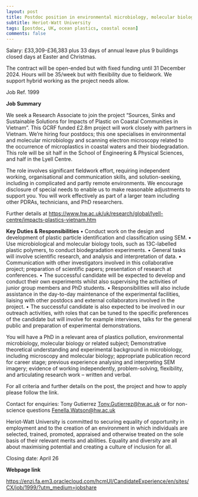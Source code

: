```yaml
---
layout: post
title: Postdoc position in environmental microbiology, molecular biology and microscopy of marine microplastics (Edinburgh, UK)
subtitle: Heriot-Watt University
tags: [postdoc, UK, ocean plastics, coastal ocean]
comments: false
---
```

Salary: £33,309-£36,383 plus 33 days of annual leave plus 9 buildings closed days at Easter and Christmas.

The contract will be open-ended but with fixed funding until 31 December 2024. Hours will be 35/week but with flexibility due to fieldwork. We support hybrid working as the project needs allow.

Job Ref. 1999

**Job Summary**

We seek a Research Associate to join the project “Sources, Sinks and Sustainable Solutions for Impacts of Plastic on Coastal Communities in Vietnam”. This GCRF funded £2.8m project will work closely with partners in Vietnam. We’re hiring four postdocs; this one specialises in environmental and molecular microbiology and scanning electron microscopy related to the occurrence of microplastics in coastal waters and their biodegradation. This role will be sit half in the School of Engineering & Physical Sciences, and half in the Lyell Centre.

The role involves significant fieldwork effort, requiring independent working, organisational and communication skills, and solution-seeking, including in complicated and partly remote environments. We encourage disclosure of special needs to enable us to make reasonable adjustments to support you. You will work effectively as part of a larger team including other PDRAs, technicians, and PhD researchers.

Further details at https://www.hw.ac.uk/uk/research/global/lyell-centre/impacts-plastics-vietnam.htm

**Key Duties & Responsibilities**
• Conduct work on the design and development of plastic particle identification and classification using SEM.
• Use microbiological and molecular biology tools, such as 13C-labelled plastic polymers, to conduct biodegradation experiments.
• General tasks will involve scientific research, and analysis and interpretation of data.
• Communication with other investigators involved in this collaborative project; preparation of scientific papers; presentation of research at conferences.
• The successful candidate will be expected to develop and conduct their own experiments whilst also supervising the activities of junior group members and PhD students.
• Responsibilities will also include assistance in the day-to-day maintenance of the experimental facilities, liaising with other postdocs and external collaborators involved in the project.
• The successful candidate is also expected to be involved in our outreach activities, with roles that can be tuned to the specific preferences of the candidate but will involve for example interviews, talks for the general public and preparation of experimental demonstrations.

You will have a PhD in a relevant area of plastics pollution, environmental microbiology, molecular biology or related subject; Demonstrative theoretical understanding and experimental background in microbiology, including microscopy and molecular biology; appropriate publication record for career stage; previous experience analysing and interpreting SEM imagery; evidence of working independently, problem-solving, flexibility, and articulating research work – written and verbal.

For all criteria and further details on the post, the project and how to apply please follow the link.

Contact for enquiries: Tony Gutierrez Tony.Gutierrez@hw.ac.uk or for non-science questions Fenella.Watson@hw.ac.uk

Heriot-Watt University is committed to securing equality of opportunity in employment and to the creation of an environment in which individuals are selected, trained, promoted, appraised and otherwise treated on the sole basis of their relevant merits and abilities. Equality and diversity are all about maximising potential and creating a culture of inclusion for all.

Closing date: April 26

**Webpage link**

https://enzj.fa.em3.oraclecloud.com/hcmUI/CandidateExperience/en/sites/CX/job/1999/?utm_medium=jobshare
